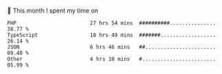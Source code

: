 📅 This month I spent my time on

<!--START_SECTION:waka-->

```text
PHP                        27 hrs 54 mins  ##########...............   38.77 %
TypeScript                 18 hrs 49 mins  #######..................   26.14 %
JSON                       6 hrs 46 mins   ##.......................   09.40 %
Other                      4 hrs 18 mins   #........................   05.99 %
```

<!--END_SECTION:waka-->
